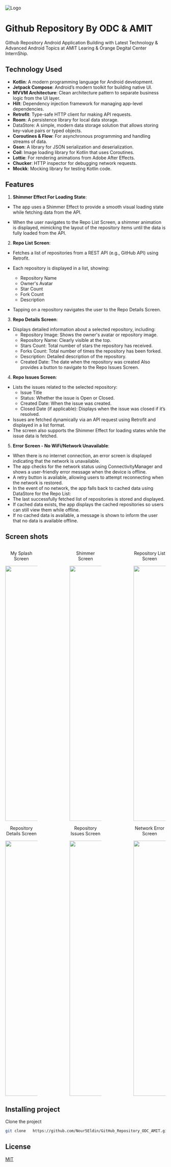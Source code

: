 
![Logo](https://github.com/user-attachments/assets/570d5e02-1844-4a34-8977-46dbac9bb242)
# Github Repository By ODC & AMIT
Github Repository Android Application Building with Latest Technology & Advanced Android Topics at AMIT Learing & Orange Degital Center InternShip.




##  Technology Used

- **Kotlin**: A modern programming language for Android development.
- **Jetpack Compose**: Android’s modern toolkit for building native UI.
- **MVVM Architecture**: Clean architecture pattern to separate business logic from the UI layer.
- **Hilt**: Dependency injection framework for managing app-level dependencies.
- **Retrofit**: Type-safe HTTP client for making API requests.
- **Room**: A persistence library for local data storage.
- DataStore: A simple, modern data storage solution that allows storing key-value pairs or typed objects.
- **Coroutines & Flow**: For asynchronous programming and handling streams of data.
- **Gson**: A library for JSON serialization and deserialization.
- **Coil**: Image loading library for Kotlin that uses Coroutines.
- **Lottie**: For rendering animations from Adobe After Effects.
- **Chucker**: HTTP inspector for debugging network requests.
- **Mockk**: Mocking library for testing Kotlin code.





## Features 
1. **Shimmer Effect For Loading State**:
- The app uses a Shimmer Effect to provide a smooth visual loading state while fetching data from the API.

- When the user navigates to the Repo List Screen, a shimmer animation is displayed, mimicking the layout of the repository items until the data is fully loaded from the API.

2. **Repo List Screen**:
- Fetches a list of repositories from a REST API (e.g., GitHub API) using  Retrofit.
- Each repository is displayed in a list, showing: 
     - Repository Name
     - Owner's Avatar
     - Star Count
     - Fork Count
     - Description

- Tapping on a repository navigates the user to the Repo Details Screen.

3. **Repo Details Screen**:
- Displays detailed information about a selected repository, including:
   - Repository Image: Shows the owner's avatar or repository image.
   - Repository Name: Clearly visible at the top.
   - Stars Count: Total number of stars the repository has received.
   - Forks Count: Total number of times the repository has been forked.
   - Description: Detailed description of the repository.
   - Created Date: The date when the repository was created Also provides a button to navigate to the Repo Issues Screen.

4. **Repo Issues Screen**:
- Lists the issues related to the selected repository:
    - Issue Title
    - Status: Whether the issue is Open or Closed.
    - Created Date: When the issue was created.
    - Closed Date (if applicable): Displays when the issue was closed if it’s resolved.
- Issues are fetched dynamically via an API request using Retrofit and displayed in a list format.
- The screen also supports the Shimmer Effect for loading states while the issue data is fetched.


5. **Error Screen - No WiFi/Network Unavailable**:
- When there is no internet connection, an error screen is displayed indicating that the network is unavailable.
- The app checks for the network status using ConnectivityManager and shows a user-friendly error message when the device is offline.
- A retry button is available, allowing users to attempt reconnecting when the network is restored.
- In the event of no network, the app falls back to cached data using DataStore for the Repo List:
- The last successfully fetched list of repositories is stored and displayed.
- If cached data exists, the app displays the cached repositories so users can still view them while offline.
- If no cached data is available, a message is shown to inform the user that no data is available offline.

  
## Screen shots

<div style="display: flex; flex-wrap: wrap; justify-content: space-between; gap: 10px;">
  <!-- Row 1 -->
  <div style="text-align: center; width: 20%;">
    <p>My Splash Screen</p>
    <img src="https://github.com/user-attachments/assets/feb13655-ab7f-4bdc-9d4e-3abf22601f44" width="540" height="800" style="object-fit: cover;" />
  </div>

  <div style="text-align: center; width: 20%;">
    <p>Shimmer Screen</p>
    <img src="https://github.com/user-attachments/assets/5cb00164-ee8e-462e-9c10-8db7d024d5da" width="540" height="800" style="object-fit: cover;" />
  </div>

  <div style="text-align: center; width: 20%;">
    <p>Repository List Screen</p>
    <img src="https://github.com/user-attachments/assets/606a9431-7af1-4a7d-96fe-fb37b013be17" width="540" height="800" style="object-fit: cover;" />
  </div>
</div>

<div style="display: flex; flex-wrap: wrap; justify-content: space-between; gap: 10px;">
  <!-- Row 2 -->
  <div style="text-align: center; width: 20%;">
    <p>Repository Details Screen</p>
    <img src="https://github.com/user-attachments/assets/95909c76-5c7f-42d3-80dd-b5fc143bef64" width="540" height="800" style="object-fit: cover;" />
  </div>

  <div style="text-align: center; width: 20%;">
    <p>Repository Issues Screen</p>
    <img src="https://github.com/user-attachments/assets/57812351-8b7f-4ec6-b716-18dfbf8414bf" width="540" height="800" style="object-fit: cover;" />
  </div>

  <div style="text-align: center; width: 20%;">
    <p>Network Error Screen</p>
    <img src="https://github.com/user-attachments/assets/c652fcab-5b1b-48f6-a552-74f324525c41" width="540" height="800" style="object-fit: cover;" />
  </div>
</div>


## Installing  project

Clone the project

```bash
git clone   https://github.com/Nour5Eldin/GitHub_Repository_ODC_AMIT.git
```


## License

[MIT](https://img.shields.io/badge/Mit-Licence-mintgreen)

